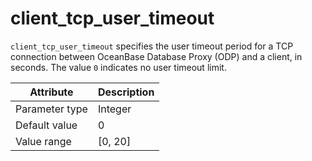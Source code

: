 # client_tcp_user_timeout

`client_tcp_user_timeout` specifies the user timeout period for a TCP connection between OceanBase Database Proxy (ODP) and a client, in seconds. The value `0` indicates no user timeout limit.

| Attribute | Description |
|----------|---------|
| Parameter type | Integer |
| Default value | 0 |
| Value range | [0, 20] |
